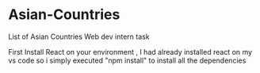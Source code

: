 # Asian-Countries
List of Asian Countries 
Web dev intern task

First Install React on your environment , I had already installed react on my vs code so i simply executed "npm install" to install all the dependencies
